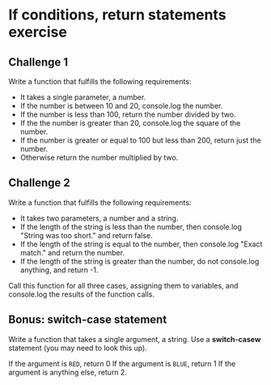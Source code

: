 # If conditions, return statements exercise

 ## Challenge 1
 Write a function that fulfills the following requirements:
 * It takes a single parameter, a number.
 * If the number is between 10 and 20, console.log the number.
 * If the number is less than 100, return the number divided by two.
 * If the the number is greater than 20, console.log the square of the number.
 * If the number is greater or equal to 100 but less than 200, return just the number.
 * Otherwise return the number multiplied by two.

 ## Challenge 2
 Write a function that fulfills the following requirements:
 * It takes two parameters, a number and a string.
 * If the length of the string is less than the number, then console.log "String was too short." and return false.
 * If the length of the string is equal to the number, then console.log "Exact match." and return the number.
 * If the length of the string is greater than the number, do not console.log anything, and return -1.

 Call this function for all three cases, assigning them to variables, and console.log the results of the function calls.

 ## Bonus: switch-case statement
 Write a function that takes a single argument, a string. Use a **switch-casew** statement (you may need to look this up).

 If the argument is `RED`, return 0
 If the argument is `BLUE`, return 1
 If the argument is anything else, return 2.
